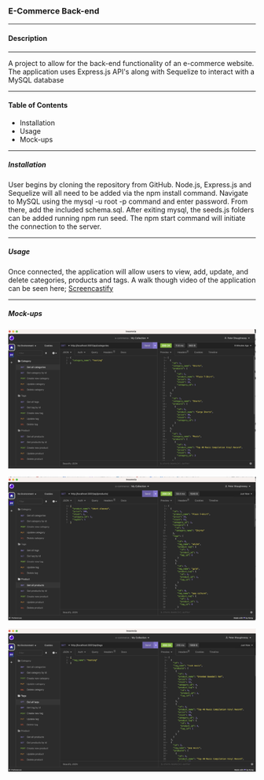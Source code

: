 ### E-Commerce Back-end
___
#### Description
____
 A project to allow for the back-end functionality of an e-commerce website. The application uses Express.js API's along with Sequelize to interact with a MySQL database
 ____

 #### Table of Contents
 * Installation
 * Usage
 * Mock-ups
  _____
  ##### Installation
  User begins by cloning the repository from GitHub. Node.js, Express.js and Sequelize will all need to be added via the npm install command. Navigate to MySQL using the mysql -u root -p command and enter password. From there, add the included schema.sql.
  After exiting mysql, the seeds.js folders can be added running npm run seed. The npm start command will initiate the connection to the server.

  ____
  ##### Usage
  Once connected, the application will allow users to view, add, update, and delete categories, products and tags.
  A walk though video of the application can be seen here; [Screencastify](https://drive.google.com/file/d/11aWgIClEXmuzuAIdqwACt3UhWPi9R1sS/view)
  ____
  ##### Mock-ups

  ![Alt text](Assets/Categories.png)

  ![Alt text](Assets/Screenshot%202023-02-08%20at%209.32.05%20PM.png)

  ![Alt text](Assets/Tags.png)



